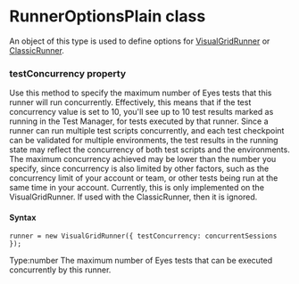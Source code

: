 # RunnerOptionsPlain class
An object of this type is used to define options for [VisualGridRunner](./visualgridrunner) or [ClassicRunner](./classicrunner).


 
 ### testConcurrency property
Use this method to specify the maximum number of Eyes tests that this runner will run concurrently.
Effectively, this means that if the test concurrency value is set to 10, you'll see up to 10 test results marked as running in the Test Manager, for tests executed by that runner. Since a runner can run multiple test scripts concurrently, and each test checkpoint can be validated for multiple environments, the test results in the running state may reflect the concurrency of both test scripts and the environments. The maximum concurrency achieved may be lower than the number you specify, since concurrency is also limited by other factors, such as the concurrency limit of your account or team, or other tests being run at the same time in your account. Currently, this is only implemented on the VisualGridRunner. If used with the ClassicRunner, then it is ignored.

#### Syntax 
 ``` 
runner = new VisualGridRunner({ testConcurrency: concurrentSessions });
 ``` 
 
 Type:number 
The maximum number of Eyes tests that can be executed concurrently by this runner.